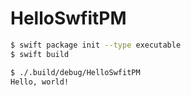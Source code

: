 # HelloSwfitPM

```bash
$ swift package init --type executable
$ swift build

$ ./.build/debug/HelloSwfitPM
Hello, world!
```
